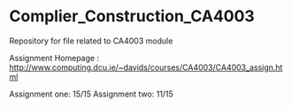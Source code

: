 # Complier_Construction_CA4003
Repository for file related to CA4003 module

Assignment Homepage : http://www.computing.dcu.ie/~davids/courses/CA4003/CA4003_assign.html

Assignment one: 15/15
Assignment two: 11/15
